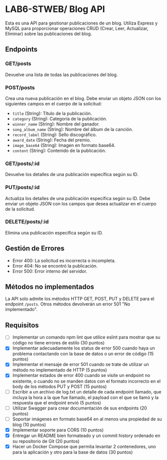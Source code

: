 
# LAB6-STWEB/ Blog API

Esta es una API para gestionar publicaciones de un blog. Utiliza Express y MySQL para proporcionar operaciones CRUD (Crear, Leer, Actualizar, Eliminar) sobre las publicaciones del blog.

## Endpoints

### GET/posts

Devuelve una lista de todas las publicaciones del blog.

### POST/posts

Crea una nueva publicación en el blog. Debe enviar un objeto JSON con los siguientes campos en el cuerpo de la solicitud:

- `title` (String): Título de la publicación.
- `category` (String): Categoría de la publicación.
- `winner_name` (String): Nombre del ganador.
- `song_album_name` (String): Nombre del álbum de la canción.
- `record_label` (String): Sello discográfico.
- `award_date` (String): Fecha del premio.
- `image_base64` (String): Imagen en formato base64.
- `content` (String): Contenido de la publicación.

### GET/posts/:id

Devuelve los detalles de una publicación específica según su ID.

### PUT/posts/:id

Actualiza los detalles de una publicación específica según su ID. Debe enviar un objeto JSON con los campos que desea actualizar en el cuerpo de la solicitud.

### DELETE/posts/:id

Elimina una publicación específica según su ID.

## Gestión de Errores

- Error 400: La solicitud es incorrecta o incompleta.
- Error 404: No se encontró la publicación.
- Error 500: Error interno del servidor.

## Métodos no implementados

La API solo admite los métodos HTTP GET, POST, PUT y DELETE para el endpoint `/posts`. Otros métodos devolverán un error 501 "No implementado".

## Requisitos

- [ ] Implementar un comando npm lint que utilice eslint para mostrar que su código no tiene errores de estilo (30 puntos)
- [X] Implementar adecuadamente los status de error 500 cuando haya un problema contactando con la base de datos o un error de código (15 puntos)
- [X] Implementar el mensaje de error 501 cuando se trate de utilizar un método no implementado de HTTP (5 puntos)
- [X] Implementar estados de error 400 cuando se visite un endpoint no existente, o cuando no se manden datos con el formato incorrecto en el body de los métodos PUT y POST (15 puntos)
- [ ] Escribir a un archivo de log.txt un detalle de cada endpoint llamado, que incluya la hora a la que fue llamado, el payload con el que se llamó y la respuesta que el endpoint envió (5 puntos)
- [ ] Utilizar Swagger para crear documentación de sus endpoints (20 puntos)
- [ ] Soportar imágenes en formato base64 en al menos una propiedad de su blog (10 puntos)
- [X] Implementar soporte para CORS (10 puntos)
- [X] Entregar un README bien formateado y un commit history ordenado en su repositorio de Git (20 puntos)
- [X] Hacer un Docker Compose que permita levantar 2 contenedores, uno para la aplicación y otro para la base de datos (30 puntos)
